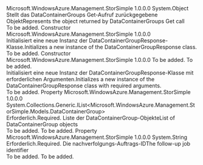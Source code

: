 <Type Name="DataContainerGroupResponse" FullName="Microsoft.WindowsAzure.Management.StorSimple.Models.DataContainerGroupResponse">
  <TypeSignature Language="C#" Value="public class DataContainerGroupResponse" />
  <TypeSignature Language="ILAsm" Value=".class public auto ansi beforefieldinit DataContainerGroupResponse extends System.Object" />
  <TypeSignature Language="DocId" Value="T:Microsoft.WindowsAzure.Management.StorSimple.Models.DataContainerGroupResponse" />
  <TypeSignature Language="VB.NET" Value="Public Class DataContainerGroupResponse" />
  <TypeSignature Language="F#" Value="type DataContainerGroupResponse = class" />
  <AssemblyInfo>
    <AssemblyName>Microsoft.WindowsAzure.Management.StorSimple</AssemblyName>
    <AssemblyVersion>1.0.0.0</AssemblyVersion>
  </AssemblyInfo>
  <Base>
    <BaseTypeName>System.Object</BaseTypeName>
  </Base>
  <Interfaces />
  <Docs>
    <summary>
            <span data-ttu-id="efbb6-101">Stellt das DataContainerGroups Get-Aufruf zurückgegebene Objekt</span><span class="sxs-lookup"><span data-stu-id="efbb6-101">Represents the object returned by DataContainerGroups Get call</span></span>
            </summary>
    <remarks>To be added.</remarks>
  </Docs>
  <Members>
    <Member MemberName=".ctor">
      <MemberSignature Language="C#" Value="public DataContainerGroupResponse ();" />
      <MemberSignature Language="ILAsm" Value=".method public hidebysig specialname rtspecialname instance void .ctor() cil managed" />
      <MemberSignature Language="DocId" Value="M:Microsoft.WindowsAzure.Management.StorSimple.Models.DataContainerGroupResponse.#ctor" />
      <MemberSignature Language="VB.NET" Value="Public Sub New ()" />
      <MemberType>Constructor</MemberType>
      <AssemblyInfo>
        <AssemblyName>Microsoft.WindowsAzure.Management.StorSimple</AssemblyName>
        <AssemblyVersion>1.0.0.0</AssemblyVersion>
      </AssemblyInfo>
      <Parameters />
      <Docs>
        <summary>
            <span data-ttu-id="efbb6-102">Initialisiert eine neue Instanz der DataContainerGroupResponse-Klasse.</span><span class="sxs-lookup"><span data-stu-id="efbb6-102">Initializes a new instance of the DataContainerGroupResponse class.</span></span>
            </summary>
        <remarks>To be added.</remarks>
      </Docs>
    </Member>
    <Member MemberName=".ctor">
      <MemberSignature Language="C#" Value="public DataContainerGroupResponse (System.Collections.Generic.IList&lt;Microsoft.WindowsAzure.Management.StorSimple.Models.DataContainerGroup&gt; dCGroups, string followUpJobId);" />
      <MemberSignature Language="ILAsm" Value=".method public hidebysig specialname rtspecialname instance void .ctor(class System.Collections.Generic.IList`1&lt;class Microsoft.WindowsAzure.Management.StorSimple.Models.DataContainerGroup&gt; dCGroups, string followUpJobId) cil managed" />
      <MemberSignature Language="DocId" Value="M:Microsoft.WindowsAzure.Management.StorSimple.Models.DataContainerGroupResponse.#ctor(System.Collections.Generic.IList{Microsoft.WindowsAzure.Management.StorSimple.Models.DataContainerGroup},System.String)" />
      <MemberSignature Language="VB.NET" Value="Public Sub New (dCGroups As IList(Of DataContainerGroup), followUpJobId As String)" />
      <MemberSignature Language="F#" Value="new Microsoft.WindowsAzure.Management.StorSimple.Models.DataContainerGroupResponse : System.Collections.Generic.IList&lt;Microsoft.WindowsAzure.Management.StorSimple.Models.DataContainerGroup&gt; * string -&gt; Microsoft.WindowsAzure.Management.StorSimple.Models.DataContainerGroupResponse" Usage="new Microsoft.WindowsAzure.Management.StorSimple.Models.DataContainerGroupResponse (dCGroups, followUpJobId)" />
      <MemberType>Constructor</MemberType>
      <AssemblyInfo>
        <AssemblyName>Microsoft.WindowsAzure.Management.StorSimple</AssemblyName>
        <AssemblyVersion>1.0.0.0</AssemblyVersion>
      </AssemblyInfo>
      <Parameters>
        <Parameter Name="dCGroups" Type="System.Collections.Generic.IList&lt;Microsoft.WindowsAzure.Management.StorSimple.Models.DataContainerGroup&gt;" />
        <Parameter Name="followUpJobId" Type="System.String" />
      </Parameters>
      <Docs>
        <param name="dCGroups">To be added.</param>
        <param name="followUpJobId">To be added.</param>
        <summary>
            <span data-ttu-id="efbb6-103">Initialisiert eine neue Instanz der DataContainerGroupResponse-Klasse mit erforderlichen Argumenten.</span><span class="sxs-lookup"><span data-stu-id="efbb6-103">Initializes a new instance of the DataContainerGroupResponse class with required arguments.</span></span>
            </summary>
        <remarks>To be added.</remarks>
      </Docs>
    </Member>
    <Member MemberName="DCGroups">
      <MemberSignature Language="C#" Value="public System.Collections.Generic.IList&lt;Microsoft.WindowsAzure.Management.StorSimple.Models.DataContainerGroup&gt; DCGroups { get; set; }" />
      <MemberSignature Language="ILAsm" Value=".property instance class System.Collections.Generic.IList`1&lt;class Microsoft.WindowsAzure.Management.StorSimple.Models.DataContainerGroup&gt; DCGroups" />
      <MemberSignature Language="DocId" Value="P:Microsoft.WindowsAzure.Management.StorSimple.Models.DataContainerGroupResponse.DCGroups" />
      <MemberSignature Language="VB.NET" Value="Public Property DCGroups As IList(Of DataContainerGroup)" />
      <MemberSignature Language="F#" Value="member this.DCGroups : System.Collections.Generic.IList&lt;Microsoft.WindowsAzure.Management.StorSimple.Models.DataContainerGroup&gt; with get, set" Usage="Microsoft.WindowsAzure.Management.StorSimple.Models.DataContainerGroupResponse.DCGroups" />
      <MemberType>Property</MemberType>
      <AssemblyInfo>
        <AssemblyName>Microsoft.WindowsAzure.Management.StorSimple</AssemblyName>
        <AssemblyVersion>1.0.0.0</AssemblyVersion>
      </AssemblyInfo>
      <ReturnValue>
        <ReturnType>System.Collections.Generic.IList&lt;Microsoft.WindowsAzure.Management.StorSimple.Models.DataContainerGroup&gt;</ReturnType>
      </ReturnValue>
      <Docs>
        <summary>
            <span data-ttu-id="efbb6-104">Erforderlich.</span><span class="sxs-lookup"><span data-stu-id="efbb6-104">Required.</span></span> <span data-ttu-id="efbb6-105">Liste der DataContainerGroup-Objekte</span><span class="sxs-lookup"><span data-stu-id="efbb6-105">List of DataContainerGroup objects</span></span>
            </summary>
        <value>To be added.</value>
        <remarks>To be added.</remarks>
      </Docs>
    </Member>
    <Member MemberName="FollowUpJobId">
      <MemberSignature Language="C#" Value="public string FollowUpJobId { get; set; }" />
      <MemberSignature Language="ILAsm" Value=".property instance string FollowUpJobId" />
      <MemberSignature Language="DocId" Value="P:Microsoft.WindowsAzure.Management.StorSimple.Models.DataContainerGroupResponse.FollowUpJobId" />
      <MemberSignature Language="VB.NET" Value="Public Property FollowUpJobId As String" />
      <MemberSignature Language="F#" Value="member this.FollowUpJobId : string with get, set" Usage="Microsoft.WindowsAzure.Management.StorSimple.Models.DataContainerGroupResponse.FollowUpJobId" />
      <MemberType>Property</MemberType>
      <AssemblyInfo>
        <AssemblyName>Microsoft.WindowsAzure.Management.StorSimple</AssemblyName>
        <AssemblyVersion>1.0.0.0</AssemblyVersion>
      </AssemblyInfo>
      <ReturnValue>
        <ReturnType>System.String</ReturnType>
      </ReturnValue>
      <Docs>
        <summary>
            <span data-ttu-id="efbb6-106">Erforderlich.</span><span class="sxs-lookup"><span data-stu-id="efbb6-106">Required.</span></span> <span data-ttu-id="efbb6-107">Die nachverfolgungs-Auftrags-ID</span><span class="sxs-lookup"><span data-stu-id="efbb6-107">The follow-up job identifier</span></span>
            </summary>
        <value>To be added.</value>
        <remarks>To be added.</remarks>
      </Docs>
    </Member>
  </Members>
</Type>